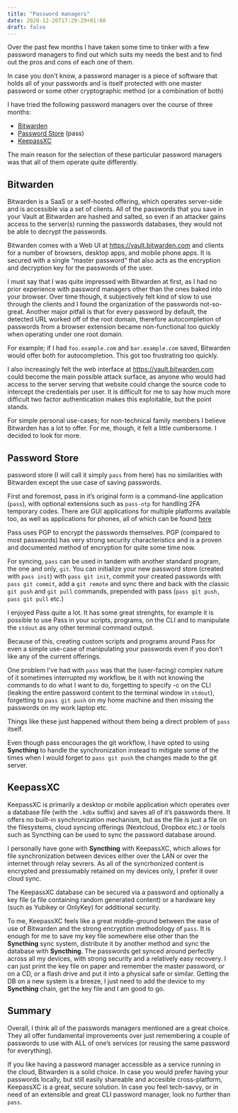 ```yaml
---
title: "Password managers"
date: 2020-12-26T17:29:29+01:00
draft: false
---
```


Over the past few months I have taken some time to tinker with a few password managers to find out which suits my needs the best and to find out the pros and cons of each one of them.

In case you don't know, a password manager is a piece of software that holds all of your passwords and is itself protected with one master password or some other cryptographic method (or a combination of both)

I have tried the following password managers over the course of three months:

- [Bitwarden](https://bitwarden.com/)
- [Password Store](https://www.passwordstore.org/) (pass)
- [KeepassXC](https://keepassxc.org/)

The main reason for the selection of these particular password managers was that all of them operate quite differently.

## **Bitwarden**

Bitwarden is a SaaS or a self-hosted offering, which operates server-side and is accessible via a set of clients. All of the passwords that you save in your Vault at Bitwarden are hashed and salted, so even if an attacker gains access to the server(s) running the passwords databases, they would not be able to decrypt the passwords.

Bitwarden comes with a Web UI at https://vault.bitwarden.com and clients for a number of browsers, desktop apps, and mobile phone apps. It is secured with a single “master password” that also acts as the encryption and decryption key for the passwords of the user.

I must say that I was quite impressed with Bitwarden at first, as I had no prior experience with password managers other than the ones baked into your browser. Over time though, it subjectively felt kind of slow to use through the clients and I found the organization of the passwords not-so-great. Another major pitfall is that for every password by default, the detected URL worked off of the root domain, therefore autocompletion of passwords from a browser extension became non-functional too quickly when operating under one root domain.

For example; if I had `foo.example.com` and `bar.example.com` saved, Bitwarden would offer both for autocompletion. This got too frustrating too quickly.

I also increasingly felt the web interface at https://vault.bitwarden.com could become the main possible attack surface, as anyone who would had access to the server serving that website could change the source code to intercept the credentials per user. It is difficult for me to say how much more difficult two factor authentication makes this exploitable, but the point stands.

For simple personal use-cases; for non-technical family members I believe Bitwarden has a lot to offer. For me, though, it felt a little cumbersome. I decided to look for more.

## **Password Store**

password store (I will call it simply `pass` from here) has no similarities with Bitwarden except the use case of saving passwords.

First and foremost, pass in it’s original form is a command-line application (`pass`), with optional extensions such as `pass-otp` for handling 2FA temporary codes. There are GUI applications for multiple platforms available too, as well as applications for phones, all of which can be found [here](https://www.passwordstore.org/#other)

Pass uses PGP to encrypt the passwords themselves. PGP (compared to most passwords) has very strong security characteristics and is a proven and documented method of encryption for quite some time now.

For syncing, `pass` can be used in tandem with another standard program, the one and only, `git`. You can initialize your new password store (created with `pass init`) with `pass git init`, commit your created passwords with `pass git commit`, add a `git remote` and sync there and back with the classic `git push` and `git pull` commands, prepended with pass (`pass git push, pass git pull` etc.)

I enjoyed Pass quite a lot. It has some great strenghts, for example it is possible to use Pass in your scripts, programs, on the CLI and to manipulate the `stdout` as any other terminal command output.

Because of this, creating custom scripts and programs around Pass for even a simple use-case of manipulating your passwords even if you don’t like any of the current offerings.

One problem I've had with `pass` was that the (user-facing) complex nature of it sometimes interrupted my workflow, be it with not knowing the commands to do what I want to do, forgetting to specify -c on the CLI (leaking the entire password content to the terminal window in `stdout`), forgetting to `pass git push` on my home machine and then missing the passwords on my work laptop etc.

Things like these just happened without them being a direct problem of `pass` itself.

Even though pass encourages the git workflow, I have opted to using **Syncthing** to handle the synchronization instead to mitigate some of the times when I would forget to `pass git push` the changes made to the git server.

## **KeepassXC**

KeepassXC is primarily a desktop or mobile application which operates over a database file (with the `.kdbx` suffix) and saves all of it’s passwords there. It offers no built-in synchronization mechanism, but as the file is just a file on the filesystems, cloud syncing offerings (Nextcloud, Dropbox etc.) or tools such as Syncthing can be used to sync the password database around.

I personally have gone with **Syncthing** with KeepassXC, which allows for file synchronization between devices either over the LAN or over the internet through relay sevrers. As all of the syncrhonized content is encrypted and pressumably retained on my devices only, I prefer it over cloud sync.

The KeepassXC database can be secured via a password and optionally a key file (a file containing random generated content) or a hardware key (such as Yubikey or OnlyKey) for additional security.

To me, KeepassXC feels like a great middle-ground between the ease of use of Bitwarden and the strong encryption methodology of `pass`. It is enough for me to save my key file somewhere else other than the **Syncthing** sync system, distribute it by another method and sync the database with **Syncthing**. The passwords get synced around perfectly across all my devices, with strong security and a relatively easy recovery. I can just print the key file on paper and remember the master password, or on a CD, or a flash drive and put it into a physical safe or similar. Getting the DB on a new system is a breeze, I just need to add the device to my **Syncthing** chain, get the key file and I am good to go.

## **Summary**
Overall, I think all of the passwords managers mentioned are a great choice. They all offer fundamental improvements over just remembering a couple of passwords to use with ALL of one’s services (or reusing the same password for everything).

If you like having a password manager accessible as a service running in the cloud, Bitwarden is a solid choice. In case you would prefer having your passwords locally, but still easily shareable and accesible cross-platform, KeepassXC is a great, secure solution. In case you feel tech-savvy, or in need of an extensible and great CLI password manager, look no further than `pass`.
